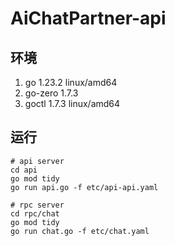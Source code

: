 # AiChatPartner-api

## 环境
1. go 1.23.2 linux/amd64
2. go-zero 1.7.3
3. goctl 1.7.3 linux/amd64

## 运行

```shell
# api server
cd api
go mod tidy
go run api.go -f etc/api-api.yaml

# rpc server
cd rpc/chat
go mod tidy
go run chat.go -f etc/chat.yaml
```

